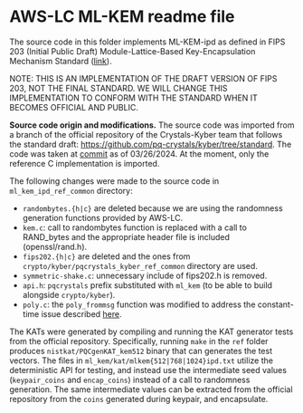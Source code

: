 # AWS-LC ML-KEM readme file

The source code in this folder implements ML-KEM-ipd as defined in FIPS 203 (Initial Public Draft) Module-Lattice-Based Key-Encapsulation Mechanism Standard ([link](https://csrc.nist.gov/pubs/fips/203/ipd)).

NOTE: THIS IS AN IMPLEMENTATION OF THE DRAFT VERSION OF FIPS 203, NOT THE FINAL STANDARD. WE WILL CHANGE THIS IMPLEMENTATION TO CONFORM WITH THE STANDARD WHEN IT BECOMES OFFICIAL AND PUBLIC.

**Source code origin and modifications.** The source code was imported from a branch of the official repository of the Crystals-Kyber team that follows the standard draft: https://github.com/pq-crystals/kyber/tree/standard. The code was taken at [commit](https://github.com/pq-crystals/kyber/commit/11d00ff1f20cfca1f72d819e5a45165c1e0a2816) as of 03/26/2024. At the moment, only the reference C implementation is imported.

The following changes were made to the source code in `ml_kem_ipd_ref_common` directory:
- `randombytes.{h|c}` are deleted because we are using the randomness generation functions provided by AWS-LC.
- `kem.c`: call to randombytes function is replaced with a call to RAND_bytes and the appropriate header file is included (openssl/rand.h).
- `fips202.{h|c}` are deleted and the ones from `crypto/kyber/pqcrystals_kyber_ref_common` directory are used.
- `symmetric-shake.c`: unnecessary include of fips202.h is removed.
- `api.h`: `pqcrystals` prefix substituted with `ml_kem` (to be able to build alongside `crypto/kyber`).
- `poly.c`: the `poly_frommsg` function was modified to address the constant-time issue described [here](https://github.com/pq-crystals/kyber/commit/9b8d30698a3e7449aeb34e62339d4176f11e3c6c).

The KATs were generated by compiling and running the KAT generator tests from the official repository. Specifically, running `make` in the `ref` folder produces `nistkat/PQCgenKAT_kem512` binary that can generates the test vectors. The files in `ml_kem/kat/mlkem{512|768|1024}ipd.txt` utilize the deterministic API for testing, and instead use the intermediate seed values (`keypair_coins` and `encap_coins`) instead of a call to randomness generation. The same intermediate values can be extracted from the official repository from the `coins` generated during keypair, and encapsulate.
